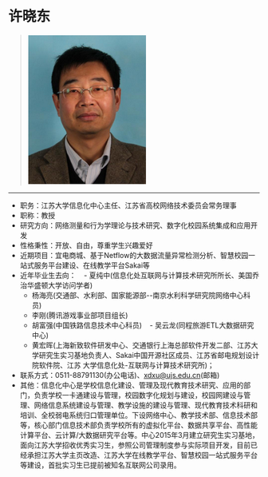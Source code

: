 # 许晓东
> ![](https://github.com/TutorWikiUJS/TutorWiki/blob/master/imgs/xxd.png)
---

- 职务：江苏大学信息化中心主任、江苏省高校网络技术委员会常务理事
- 职称：教授
- 研究方向：网络测量和行为学理论与技术研究、数字化校园系统集成和应用开发
- 性格秉性：开放、自由，尊重学生兴趣爱好
- 近期项目：宜电商城、基于Netflow的大数据流量异常检测分析、智慧校园一站式服务平台建设、在线教学平台Sakai等
- 近年毕业生去向：
    - 夏纯中(信息化处互联网与计算技术研究所所长、美国乔治华盛顿大学访问学者)
    - 杨海亮(交通部、水利部、国家能源部--南京水利科学研究院网络中心科员)
    - 李刚(腾讯游戏事业部项目组长)
    - 胡富强(中国铁路信息技术中心科员)
    - 吴云龙(同程旅游ETL大数据研究中心)
    - 黄宏晖(上海新致软件研发中心、交通银行上海总部软件开发二部、江苏大学研究生实习基地负责人、Sakai中国开源社区成员、江苏省邮电规划设计院软件院、江苏             大学信息化处-互联网与计算技术研究所)；
- 联系方式：0511-88791130(办公电话)、xdxu@ujs.edu.cn(邮箱)
- 其他：信息化中心是学校信息化建设、管理及现代教育技术研究、应用的部门，负责学校一卡通建设与管理，校园数字化规划与建设，校园网建设与管理、网络信息系统建设与管理、教学设施的建设与管理、现代教育技术科研和培训、全校弱电系统归口管理单位。下设网络中心、教学技术部、信息技术部等，核心部门信息技术部负责学校所有的虚拟化平台、数据共享平台、高性能计算平台、云计算/大数据研究平台等。中心2015年3月建立研究生实习基地，面向江苏大学招收优秀实习生，参照公司管理制度参与实际项目开发，目前已经承担江苏大学主页改造、江苏大学在线教学平台、智慧校园一站式服务平台等建设，首批实习生已提前被知名互联网公司录用。
